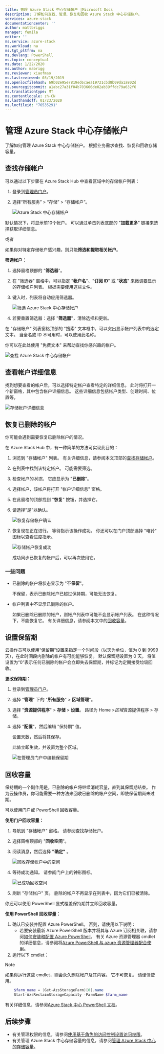 ```yaml
---
title: 管理 Azure Stack 中心存储帐户 |Microsoft Docs
description: 了解如何查找、管理、恢复和回收 Azure Stack 中心存储帐户。
services: azure-stack
documentationcenter: ''
author: mattbriggs
manager: femila
editor: ''
ms.service: azure-stack
ms.workload: na
ms.tgt_pltfrm: na
ms.devlang: PowerShell
ms.topic: conceptual
ms.date: 1/22/2020
ms.author: mabrigg
ms.reviewer: xiaofmao
ms.lastreviewed: 03/19/2019
ms.openlocfilehash: 69b02e95e7819ed6caea19721cbd8b09da1a802d
ms.sourcegitcommit: a1abc27a31f04b703666de02ab39ffdc79a632f6
ms.translationtype: MT
ms.contentlocale: zh-CN
ms.lasthandoff: 01/23/2020
ms.locfileid: "76535291"
---
```

# <a name="manage-azure-stack-hub-storage-accounts"></a>管理 Azure Stack 中心存储帐户

了解如何管理 Azure Stack 中心存储帐户。 根据业务需求查找、恢复和回收存储容量。

## <a name="find-a-storage-account"></a>查找存储帐户

可以通过以下步骤在 Azure Stack Hub 中查看区域中的存储帐户列表：

1. 登录到[管理员门户](https://adminportal.local.azurestack.external)。

2. 选择“所有服务” > “存储” > “存储帐户”。

   ![Azure Stack 中心存储帐户](media/azure-stack-manage-storage-accounts/image4.png)

默认情况下，将显示前10个帐户。 可以通过单击列表底部的 "**加载更多**" 链接来选择获取详细信息。

或者

如果你对特定存储帐户感兴趣，则只能**筛选和提取相关帐户**。

**筛选帐户：**

1. 选择窗格顶部的 "**筛选器**"。
2. 在 "筛选器" 窗格中，可以指定 "**帐户名**"、"**订阅 ID**" 或 "**状态**" 来微调要显示的存储帐户列表。 根据需要使用这些文件。
3. 键入时，列表将自动应用筛选器。

    ![筛选 Azure Stack 中心存储帐户](media/azure-stack-manage-storage-accounts/image5.png)

4. 若要重置筛选器：选择 "**筛选器**"，清除选择和更新。

在 "存储帐户" 列表窗格顶部的 "搜索" 文本框中，可以突出显示帐户列表中的选定文本。 当全名或 ID 不可用时，可以使用此名称。

你可以在此处使用 "免费文本" 来帮助查找你感兴趣的帐户。

![查找 Azure Stack 中心存储帐户](media/azure-stack-manage-storage-accounts/image6.png)

## <a name="look-at-account-details"></a>查看帐户详细信息
找到想要查看的帐户后，可以选择特定帐户查看特定的详细信息。 此时将打开一个新窗格，其中包含帐户详细信息。 这些详细信息包括帐户类型、创建时间、位置等。

![存储帐户详细信息](media/azure-stack-manage-storage-accounts/image7.png)

## <a name="recover-a-deleted-account"></a>恢复已删除的帐户
你可能会遇到需要恢复已删除帐户的情况。

在 Azure Stack Hub 中，有一种简单的方法可实现此目的：

1. 浏览到 "存储帐户" 列表。 有关详细信息，请参阅本文顶部的[查找存储帐户](azure-stack-manage-storage-accounts.md)。
2. 在列表中找到该特定帐户。 可能需要筛选。
3. 检查帐户的*状态*。 它应显示为 "**已删除**"。
4. 选择帐户，该帐户将打开 "帐户详细信息" 窗格。
5. 在此窗格的顶部找到 "**恢复**" 按钮，并选择它。
6. 请选择“是”以确认。

   ![恢复存储帐户确认](media/azure-stack-manage-storage-accounts/image8.png)

7. 恢复现在正在进行。 等待指示该操作成功。 你还可以在门户顶部选择 "电铃" 图标以查看进度指示。

   ![存储帐户恢复成功](media/azure-stack-manage-storage-accounts/image9.png)

   成功同步已恢复的帐户后，可以再次使用它。

### <a name="some-gotchas"></a>一些问题
* 已删除的帐户将状态显示为 "不**保留**"。
  
  不保留，表示已删除帐户已超过保持期，可能无法恢复。

* 帐户列表中不显示已删除的帐户。
  
  如果已删除已删除的帐户，则帐户列表中可能不会显示帐户列表。 在这种情况下，不能恢复它。 有关详细信息，请参阅本文中的[回收容量](#reclaim)。

## <a name="set-the-retention-period"></a>设置保留期
云操作员可以使用“保留期”设置来指定一个时间段（以天为单位，值为 0 到 9999 天），在此时间段内删除的帐户有可能能够恢复。 默认保留期设置为 0 天。 将值设置为“0”表示任何已删除的帐户会立即失去保留期，并标记为定期接受垃圾回收。

**更改保持期：**

1. 登录到[管理员门户](https://adminportal.local.azurestack.external)。
2. 选择 "**管理**" 下的 "**所有服务**" > **区域管理**"。
3. 选择 "**资源提供程序**" > **存储** > **设置**。 路径为 Home >*区域*资源提供程序 > 存储。
4. 选择 "**配置**"，然后编辑 "保持期" 值。

   设置天数，然后将其保存。

   此值立即生效，并设置为整个区域。

   ![在管理员门户中编辑保留期](media/azure-stack-manage-storage-accounts/image10.png)

## <a name="reclaim"></a>回收容量
保持期的一个副作用是，已删除的帐户将继续消耗容量，直到其保留期结束。 作为云操作员，你可能需要一种方法来回收已删除的帐户空间，即使保留期尚未过期。

可以使用门户或 PowerShell 回收容量。

**使用门户回收容量：**
1. 导航到 "存储帐户" 窗格。 请参阅查找存储帐户。
2. 选择窗格顶部的 "**回收空间**"。
3. 阅读消息，然后选择 **"确定"** 。

    ![回收存储帐户中的空间](media/azure-stack-manage-storage-accounts/image11.png)

4. 等待成功通知。 请参阅门户上的钟形图标。

    ![已成功回收空间](media/azure-stack-manage-storage-accounts/image12.png)

5. 刷新 "存储帐户" 页。 删除的帐户不再显示在列表中，因为它们已被清除。

你还可以使用 PowerShell 显式覆盖保持期并立即回收容量。

**使用 PowerShell 回收容量：**

1. 确认已安装并配置 Azure PowerShell。 否则，请使用以下说明： 
   * 若要安装最新 Azure PowerShell 版本并将其与 Azure 订阅相关联，请参阅[如何安装和配置 Azure PowerShell](https://azure.microsoft.com/documentation/articles/powershell-install-configure/)。
   有关 Azure 资源管理器 cmdlet 的详细信息，请参阅将[Azure PowerShell 与 azure 资源管理器配合使用](https://go.microsoft.com/fwlink/?LinkId=394767)。
2. 运行以下 cmdlet：

> [!NOTE]  
> 如果你运行这些 cmdlet，则会永久删除帐户及其内容。 它不可恢复。 请谨慎使用。

```powershell  
    $farm_name = (Get-AzsStorageFarm)[0].name
    Start-AzsReclaimStorageCapacity -FarmName $farm_name
```

有关详细信息，请参阅[Azure Stack 中心 PowerShell 文档](https://docs.microsoft.com/powershell/azure/azure-stack/overview)。
 

## <a name="next-steps"></a>后续步骤

 - 有关管理权限的信息，请参阅[使用基于角色的访问控制设置访问权限](azure-stack-manage-permissions.md)。
 - 有关管理 Azure Stack 中心存储容量的信息，请参阅[管理 Azure Stack 中心的存储容量](azure-stack-manage-storage-shares.md)。
